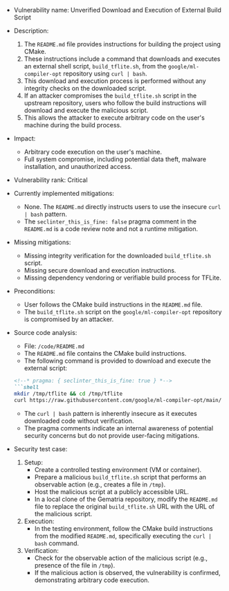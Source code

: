 - Vulnerability name: Unverified Download and Execution of External Build Script
- Description:
    1. The `README.md` file provides instructions for building the project using CMake.
    2. These instructions include a command that downloads and executes an external shell script, `build_tflite.sh`, from the `google/ml-compiler-opt` repository using `curl | bash`.
    3. This download and execution process is performed without any integrity checks on the downloaded script.
    4. If an attacker compromises the `build_tflite.sh` script in the upstream repository, users who follow the build instructions will download and execute the malicious script.
    5. This allows the attacker to execute arbitrary code on the user's machine during the build process.
- Impact:
    - Arbitrary code execution on the user's machine.
    - Full system compromise, including potential data theft, malware installation, and unauthorized access.
- Vulnerability rank: Critical
- Currently implemented mitigations:
    - None. The `README.md` directly instructs users to use the insecure `curl | bash` pattern.
    - The `seclinter_this_is_fine: false` pragma comment in the `README.md` is a code review note and not a runtime mitigation.
- Missing mitigations:
    - Missing integrity verification for the downloaded `build_tflite.sh` script.
    - Missing secure download and execution instructions.
    - Missing dependency vendoring or verifiable build process for TFLite.
- Preconditions:
    - User follows the CMake build instructions in the `README.md` file.
    - The `build_tflite.sh` script on the `google/ml-compiler-opt` repository is compromised by an attacker.
- Source code analysis:
    - File: `/code/README.md`
    - The `README.md` file contains the CMake build instructions.
    - The following command is provided to download and execute the external script:

    ```markdown
    <!--* pragma: { seclinter_this_is_fine: true } *-->
    ```shell
    mkdir /tmp/tflite && cd /tmp/tflite
    curl https://raw.githubusercontent.com/google/ml-compiler-opt/main/buildbot/build_tflite.sh | bash
    ```
    <!--* pragma: { seclinter_this_is_fine: false } *-->

    - The `curl | bash` pattern is inherently insecure as it executes downloaded code without verification.
    - The pragma comments indicate an internal awareness of potential security concerns but do not provide user-facing mitigations.
- Security test case:
    1. Setup:
        - Create a controlled testing environment (VM or container).
        - Prepare a malicious `build_tflite.sh` script that performs an observable action (e.g., creates a file in `/tmp`).
        - Host the malicious script at a publicly accessible URL.
        - In a local clone of the Gematria repository, modify the `README.md` file to replace the original `build_tflite.sh` URL with the URL of the malicious script.
    2. Execution:
        - In the testing environment, follow the CMake build instructions from the modified `README.md`, specifically executing the `curl | bash` command.
    3. Verification:
        - Check for the observable action of the malicious script (e.g., presence of the file in `/tmp`).
        - If the malicious action is observed, the vulnerability is confirmed, demonstrating arbitrary code execution.